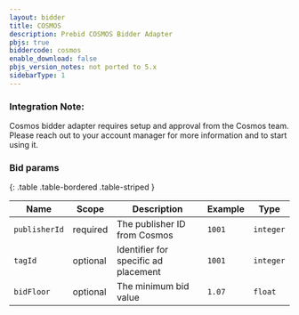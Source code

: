 ```yaml
---
layout: bidder
title: COSMOS
description: Prebid COSMOS Bidder Adapter
pbjs: true
biddercode: cosmos
enable_download: false
pbjs_version_notes: not ported to 5.x
sidebarType: 1
---
```


### Integration Note:

Cosmos bidder adapter requires setup and approval from the Cosmos team. Please reach out to your account manager for more information and to start using it.

### Bid params

{: .table .table-bordered .table-striped }

| Name                | Scope    | Description                           | Example      | Type      |
| ------------------- | -------- | ------------------------------------- | ------------ | --------- |
| `publisherId`       | required | The publisher ID from Cosmos          | `1001`       | `integer` |
| `tagId`             | optional | Identifier for specific ad placement  | `1001`       | `integer` |
| `bidFloor`          | optional | The minimum bid value                 | `1.07`       | `float`   |
